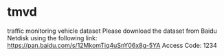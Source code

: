 # tmvd
traffic monitoring vehicle dataset
Please download the dataset from Baidu Netdisk using the following link:  https://pan.baidu.com/s/12MkomTiq4uSnY06x8g-5YA
Access Code: 1234
